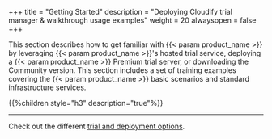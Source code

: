 +++
title = "Getting Started"
description = "Deploying Cloudify trial manager & walkthrough usage examples"
weight = 20
alwaysopen = false
+++

This section describes how to get familiar with {{< param product_name >}} by leveraging {{< param product_name >}}'s hosted trial service, deploying a {{< param product_name >}} Premium trial server, or downloading the Community version. This section includes a set of training examples covering the {{< param product_name >}} basic scenarios and standard infrastructure services.


{{%children style="h3" description="true"%}}

___
Check out the different [trial and deployment options](https://cloudify.co/download).
